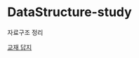 # DataStructure-study
자료구조 정리

[교재 답지](https://velog.io/@tom4231/%ED%8C%8C%EC%9D%B4%EC%8D%AC%EC%9C%BC%EB%A1%9C-%EC%89%BD%EA%B2%8C-%EB%B0%B0%EC%9A%B0%EB%8A%94-%EC%9E%90%EB%A3%8C%EA%B5%AC%EC%A1%B0-Chapter.-3-%EC%97%B0%EC%8A%B5%EB%AC%B8%EC%A0%9C)
